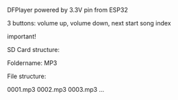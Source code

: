 DFPlayer powered by 3.3V pin from ESP32

3 buttons: volume up, volume down, next start song index

important!

SD Card structure:

Foldername: MP3

File structure:

0001.mp3
0002.mp3
0003.mp3
...
